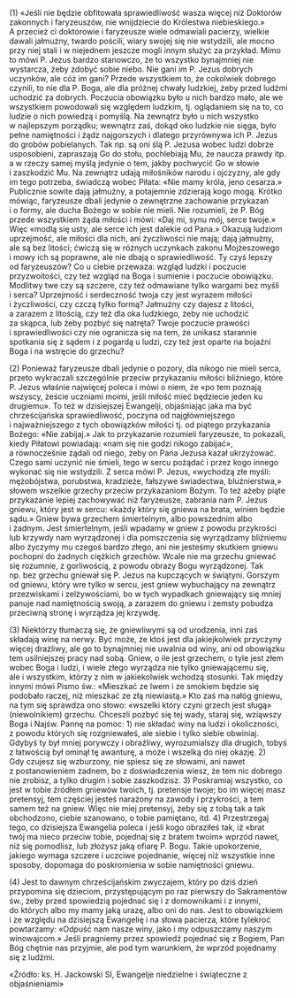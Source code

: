 
\(1\) «Jeśli nie będzie obfitowała sprawiedliwość wasza więcej niż
Doktorów zakonnych i faryzeuszów, nie wnijdziecie do Królestwa
niebieskiego.» A przecież ci doktorowie i faryzeusze wiele odmawiali
pacierzy, wielkie dawali jałmużny, twardo pościli, wiary swojej się nie
wstydzili, ale mocno przy niej stali i w niejednem jeszcze mogli innym
służyć za przykład. Mimo to mówi P. Jezus bardzo stanowczo, że to
wszystko bynajmniej nie wystarcza, żeby zdobyć sobie niebo. Nie gani im
P. Jezus dobrych uczynków, ale cóż im gani? Przede wszystkiem to,
że cokolwiek dobrego czynili, to nie dla P. Boga, ale dla próżnej chwały
ludzkiej, żeby przed ludźmi uchodzić za dobrych. Poczucia obowiązku było
u nich bardzo mało, ale we wszystkiem powodowali się względem ludzkim,
tj. oglądaniem się na to, co ludzie o nich powiedzą i pomyślą.
Na zewnątrz było u nich wszystko w najlepszym porządku; wewnątrz zaś,
dokąd oko ludzkie nie sięga, było pełne namiętności i żądz najgorszych
i dlatego przyrównywa ich P. Jezus do grobów pobielanych. Tak np. są oni
ślą P. Jezusa wobec ludzi dobrze usposobieni, zapraszają Go do stołu,
pochlebiają Mu, że naucza prawdy itp. a w rzeczy samej myślą jedynie
o tem, jakby pochwycić Go w słowie i zaszkodzić Mu. Na zewnątrz udają
miłośników narodu i ojczyzny, ale gdy im tego potrzeba, świadczą wobec
Piłata: «Nie mamy króla, jeno cesarza.» Publicznie sowite dają jałmużny,
a potajemnie zdzierają kogo mogą. Krótko mówiąc, faryzeusze dbali
jedynie o zewnętrzne zachowanie przykazań i o formy, ale ducha Bożego
w sobie nie mieli. Nie rozumieli, że P. Bóg przede wszystkiem żąda
miłości i mówi: «Daj mi, synu mój, serce twoje.» Więc «modlą się usty,
ale serce ich jest dalekie od Pana.» Okazują ludziom uprzejmość,
ale miłości dla nich, ani życzliwości nie mają; dają jałmużny, ale są
bez litości; ćwiczą się w różnych uczynkach zakonu Mojżeszowego i mowy
ich są poprawne, ale nie dbają o sprawiedliwość. Ty czyś lepszy
od faryzeuszów? Co u ciebie przeważa: wzgląd ludzki i poczucie
przyzwoitości, czy też wzgląd na Boga i sumienie i poczucie obowiązku.
Modlitwy twe czy są szczere, czy też odmawiane tylko wargami bez myśli
i serca? Uprzejmość i serdeczność twoja czy jest wyrazem miłości
i życzliwości, czy czczą tylko formą? Jałmużny czy dajesz z litości,
a zarazem z litością, czy też dla oka ludzkiego, żeby nie uchodzić
za skąpca, lub żeby pozbyć się natręta? Twoje poczucie prawości
i sprawiedliwości czy nie ogranicza się na tem, że unikasz starannie
spotkania się z sądem i z pogardą u ludzi, czy też jest oparte
na bojaźni Boga i na wstręcie do grzechu?

\(2\) Ponieważ faryzeusze dbali jedynie o pozory, dla nikogo nie mieli
serca, przeto wykraczali szczególnie przeciw przykazaniu miłości
bliźniego, które P. Jezus właśnie najwięcej poleca i mówi o niem,
że «po tem poznają wszyscy, żeście uczniami moimi, jeśli miłość mieć
będziecie jeden ku drugiemu». To też w dzisiejszej Ewangelji,
objaśniając jaka ma być chrześcijańska sprawiedliwość, poczyna
od najgłówniejszego i najważniejszego z tych obowiązków miłości tj. od
piątego przykazania Bożego: «Nie zabijaj.» Jak to przykazanie rozumieli
faryzeusze, to pokazali, kiedy Piłatowi powiadają: «nam się nie godzi
nikogo zabijać», a równocześnie żądali od niego, żeby on Pana Jezusa
kazał ukrzyżować. Czego sami uczynić nie śmieli, tego w sercu pożądać
i przez kogo innego wykonać się nie wstydzili. Z serca mówi P. Jezus,
«wychodzą złe myśli: mężobójstwa, porubstwa, kradzieże, fałszywe
świadectwa, bluźnierstwa,» słowem wszelkie grzechy przeciw przykazaniom
Bożym. To też ażeby piąte przykazanie lepiej zachowywać niż faryzeusze,
zabrania nam P. Jezus gniewu, który jest w sercu: «każdy który się
gniewa na brata, winien będzie sądu.» Gniew bywa grzechem śmiertelnym,
albo powszednim albo i żadnym. Jest śmiertelnym, jeśli wpadamy w gniew
z powodu przykrości lub krzywdy nam wyrządzonej i dla pomszczenia się
wyrządzamy bliźniemu albo życzymy mu czegoś bardzo złego, ani nie
jesteśmy skutkiem gniewu pochopni do żadnych ciężkich grzechów. Wcale
nie ma grzechu gniewać się rozumnie, z gorliwością, z powodu obrazy Bogu
wyrządzonej. Tak np. bez grzechu gniewał się P. Jezus na kupczących
w świątyni. Gorszym od gniewu, który wre tylko w sercu, jest gniew
wybuchający na zewnątrz przezwiskami i zelżywościami, bo w tych
wypadkach gniewający się mniej panuje nad namiętnością swoją, a zarazem
do gniewu i zemsty pobudza przeciwną stronę i wyrządza jej krzywdę.

\(3\) Niektórzy tłumaczą się, że gniewliwymi są od urodzenia, inni zaś
składają winę na nerwy. Być może, że ktoś jest dla jakiejkolwiek
przyczyny więcej drażliwy, ale go to bynajmniej nie uwalnia od winy, ani
od obowiązku tem usilniejszej pracy nad sobą. Gniew, o ile jest
grzechem, o tyle jest złem wobec Boga i ludzi, i wiele złego wyrządza
nie tylko gniewającemu się, ale i wszystkim, którzy z nim w jakiekolwiek
wchodzą stosunki. Tak między innymi mówi Pismo św.: «Mieszkać ze lwem
i ze smokiem będzie się podobało raczej, niż mieszkać ze złą niewiastą.»
Kto zaś ma nałóg gniewu, na tym się sprawdza ono słowo: «wszelki
który czyni grzech jest sługą» (niewolnikiem) grzechu. Chceszli pozbyć
się tej wady, staraj się, wziąwszy Boga i Najśw. Pannę na pomoc: 1) nie
składać winy na ludzi i okoliczności, z powodu których się rozgniewałeś,
ale siebie i tylko siebie obwiniaj. Gdybyś ty był mniej porywczy
i obraźliwy, wyrozumialszy dla drugich, tobyś z łatwością był ominął tę
awanturę, a może i wszelką do niej okazję. 2) Gdy czujesz się wzburzony,
nie spiesz się ze słowami, ani nawet z postanowieniem żadnem, bo
z doświadczenia wiesz, że tem nic dobrego nie zrobisz, a tylko drugim
i sobie zaszkodzisz. 3) Poskramiaj wszystko, co jest w tobie źródłem
gniewów twoich, tj. pretensje twoje; bo im więcej masz pretensyj, tem
częściej jesteś narażony na zawody i przykrości, a tem samem też
na gniew. Więc nie miej pretensyj, żeby się z tobą tak a tak obchodzono,
ciebie szanowano, o tobie pamiętano, itd. 4) Przestrzegaj tego, co
dzisiejsza Ewangelia poleca i jeśli kogo obraziłeś tak, iż «brat twój ma
nieco przeciw tobie, pojednaj się z bratem twoim» wprzód nawet, niż się
pomodlisz, lub złożysz jaką ofiarę P. Bogu. Takie upokorzenie, jakiego
wymaga szczere i uczciwe pojednanie, więcej niż wszystkie inne sposoby,
dopomaga do poskromienia w sobie namiętności gniewu.

\(4\) Jest to dawnym chrześcijańskim zwyczajem, który po dziś dzień
przypomina się dzieciom, przystępującym po raz pierwszy do Sakramentów
św., żeby przed spowiedzią pojednać się i z domownikami i z innymi,
do których albo my mamy jaką urazę, albo oni do nas. Jest to obowiązkiem
i ze względu na dzisiejszą Ewangelię i na słowa pacierza, które tylekroć
powtarzamy: «Odpuść nam nasze winy, jako i my odpuszczamy naszym
winowajcom.» Jeśli pragniemy przez spowiedź pojednać się z Bogiem, Pan
Bóg chętnie nas przyjmie, ale pod tym warunkiem, że wprzód pojednamy się
z ludźmi.

«Źródło: ks. H. Jackowski SI, Ewangelje niedzielne i świąteczne z objaśnieniami»

